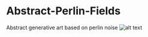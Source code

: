 # Abstract-Perlin-Fields
Abstract generative art based on perlin noise
![alt text](./screenshots/perlin_final.png)
